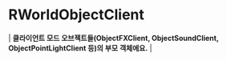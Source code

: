 # **RWorldObjectClient**

| **클라이언트 모드 오브젝트들(ObjectFXClient, ObjectSoundClient, ObjectPointLightClient 등)의 부모 객체에요.** |
